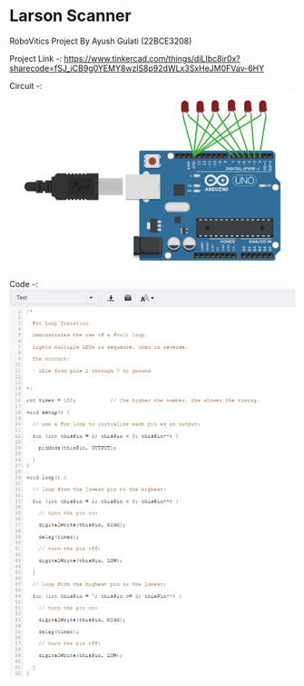 # Larson Scanner
 RoboVitics Project By Ayush Gulati (22BCE3208)

Project Link -:
https://www.tinkercad.com/things/diLIbc8ir0x?sharecode=fSJ_iCB9g0YEMY8wzlS8p92dWLx3SxHeJM0FVav-6HY

Circuit -:
![Screenshot](circuit.png)

Code -:
![Screenshot](code.png)